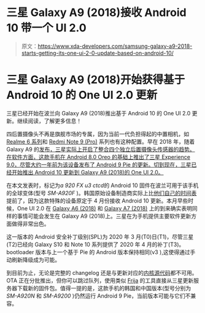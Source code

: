 # 三星 Galaxy A9 (2018)接收 Android 10 带一个 UI 2.0

> 原文：<https://www.xda-developers.com/samsung-galaxy-a9-2018-starts-getting-its-one-ui-2-0-update-based-on-android-10/>

# 三星 Galaxy A9 (2018)开始获得基于 Android 10 的 One UI 2.0 更新

三星已经开始在波兰向 Galaxy A9 (2018)推出基于 Android 10 的 One UI 2.0 更新。继续阅读，了解更多信息！

四后置摄像头不再是旗舰市场的专属，因为当前一代负担得起的中置相机，如 [Realme 6 系列](https://www.xda-developers.com/realme-6-6-pro-launched/)和 [Redmi Note 9 (Pro)](https://www.xda-developers.com/xiaomi-redmi-note-9-pro-max-snapdragon-720g-33w-fast-charging/) 系列也有这种配置。早在 2018 年，随着 Galaxy A9 的[发布，三星实际上开启了整合四个独立后置摄像头传感器的趋势。在软件方面，这款手机在 Android 8.0 Oreo 的基础上推出了三星 Experience 9.0，尽管大约一年前为该设备发布了 Android 9 Pie 的更新。切到现在，三星已经开始推出 Android 10 更新到 Galaxy A9 (2018)的 One UI 2.0。](https://www.xda-developers.com/samsung-galaxy-a9-2018-quad-rear-cameras/)

在本文发表时，标记为*a 920 FX u3 ctcd*的 Android 10 固件在波兰可用于该手机的全球变体(型号 *SM-A920F* )。韩国原始设备制造商实际上比[他们自己的时间表](https://www.xda-developers.com/samsung-reveals-one-ui-2-0-android-10-update-schedule-galaxy-smartphones/)提前了，因为这款特殊的设备原定于 4 月份接收 Android 10 更新。本月早些时候，One UI 2.0 在 [Galaxy A6 (2018)](https://www.xda-developers.com/samsung-galaxy-a70s-update-android-10-one-ui-2-0/) 和 [Galaxy A7 (2018)](https://www.xda-developers.com/samsung-galaxy-a40-a80-a7-2018-android-10-one-ui-2-0-rollout/) 上的到来确实表明同样的事情可能会发生在 Galaxy A9 (2018)上。三星在为手机提供主要软件更新方面做得非常出色。

这一版本的 Android 安全补丁级别(SPL)为 2020 年 3 月(T0)日(T1)，尽管三星(T2)已经向 Galaxy S10 和 Note 10 系列提供了 2020 年 4 月的补丁(T3)。bootloader 版本与上一个基于 Pie 的 Android 版本保持相同(v3 ),这使得通过手动刷新降级成为可能。

到目前为止，无论是完整的 changelog 还是与更新对应的[内核源代码](https://opensource.samsung.com/uploadList)都不可用。OTA 正在分批推出，但你可以跳过队列，使用类似 [Frija](https://forum.xda-developers.com/s10-plus/how-to/tool-frija-samsung-firmware-downloader-t3910594) 的工具直接从三星更新服务器下载新的固件包。值得一提的是，这款手机的韩国和中国版本(型号分别为 *SM-A920N* 和 *SM-A9200* )仍然运行 Android 9 Pie，当前版本可能与它们不兼容。